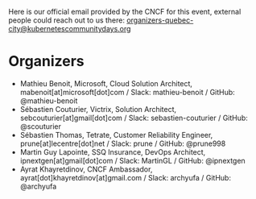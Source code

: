 Here is our official email provided by the CNCF for this event, external people could reach out to us there: organizers-quebec-city@kubernetescommunitydays.org

# Organizers

- Mathieu Benoit, Microsoft, Cloud Solution Architect, mabenoit[at]microsoft[dot]com / Slack: mathieu-benoit / GitHub: @mathieu-benoit
- Sébastien Couturier, Victrix, Solution Architect, sebcouturier[at]gmail[dot]com / Slack: sebastien-couturier / GitHub: @scouturier
- Sébastien Thomas, Tetrate, Customer Reliability Engineer, prune[at]lecentre[dot]net / Slack: prune / GitHub: @prune998
- Martin Guy Lapointe, SSQ Insurance, DevOps Architect, ipnextgen[at]gmail[dot]com / Slack: MartinGL / GitHub: @ipnextgen
- Ayrat Khayretdinov, CNCF Ambassador, ayrat[dot]khayretdinov[at]gmail.com / Slack: archyufa / GitHub: @archyufa
